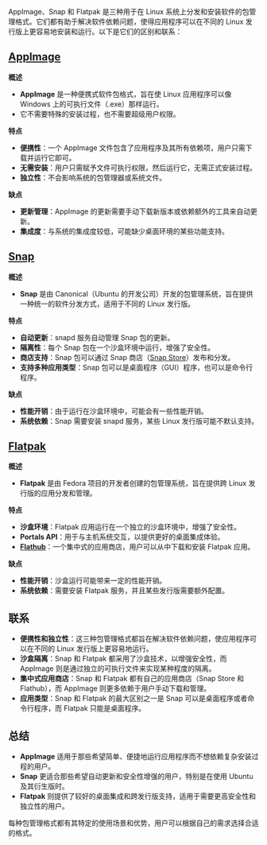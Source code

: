 AppImage、Snap 和 Flatpak 是三种用于在 Linux 系统上分发和安装软件的包管理格式。它们都有助于解决软件依赖问题，使得应用程序可以在不同的 Linux 发行版上更容易地安装和运行。以下是它们的区别和联系：

## [AppImage](https://en.wikipedia.org/wiki/AppImage)

**概述**

- **AppImage** 是一种便携式软件包格式，旨在使 Linux 应用程序可以像 Windows 上的可执行文件（.exe）那样运行。
- 它不需要特殊的安装过程，也不需要超级用户权限。

**特点**

- **便携性**：一个 AppImage 文件包含了应用程序及其所有依赖项，用户只需下载并运行它即可。
- **无需安装**：用户只需赋予文件可执行权限，然后运行它，无需正式安装过程。
- **独立性**：不会影响系统的包管理器或系统文件。

**缺点**

- **更新管理**：AppImage 的更新需要手动下载新版本或依赖额外的工具来自动更新。
- **集成度**：与系统的集成度较低，可能缺少桌面环境的某些功能支持。

## [Snap](https://en.wikipedia.org/wiki/Snap_(software))

**概述**

- **Snap** 是由 Canonical（Ubuntu 的开发公司）开发的包管理系统，旨在提供一种统一的软件分发方式，适用于不同的 Linux 发行版。

**特点**

- **自动更新**：snapd 服务自动管理 Snap 包的更新。
- **隔离性**：每个 Snap 包在一个沙盒环境中运行，增强了安全性。
- **商店支持**：Snap 包可以通过 Snap 商店（[Snap Store](https://snapcraft.io/)）发布和分发。
- **支持多种应用类型**：Snap 包可以是桌面程序（GUI）程序，也可以是命令行程序。

**缺点**

- **性能开销**：由于运行在沙盒环境中，可能会有一些性能开销。
- **系统依赖**：Snap 需要安装 snapd 服务，某些 Linux 发行版可能不默认支持。

## [Flatpak](https://en.wikipedia.org/wiki/Flatpak)

**概述**

- **Flatpak** 是由 Fedora 项目的开发者创建的包管理系统，旨在提供跨 Linux 发行版的应用分发和管理。

**特点**

- **沙盒环境**：Flatpak 应用运行在一个独立的沙盒环境中，增强了安全性。
- **Portals API**：用于与主机系统交互，以提供更好的桌面集成体验。
- **[Flathub](https://flathub.org/)**：一个集中式的应用商店，用户可以从中下载和安装 Flatpak 应用。

**缺点**

- **性能开销**：沙盒运行可能带来一定的性能开销。
- **系统依赖**：需要安装 Flatpak 服务，并且某些发行版需要额外配置。

## 联系

- **便携性和独立性**：这三种包管理格式都旨在解决软件依赖问题，使应用程序可以在不同的 Linux 发行版上更容易地运行。
- **沙盒隔离**：Snap 和 Flatpak 都采用了沙盒技术，以增强安全性，而 AppImage 则是通过独立的可执行文件来实现某种程度的隔离。
- **集中式应用商店**：Snap 和 Flatpak 都有自己的应用商店（Snap Store 和 Flathub），而 AppImage 则更多依赖于用户手动下载和管理。
- **应用类型**：Snap 和 Flatpak 的最大区别之一是 Snap 可以是桌面程序或者命令行程序，而 Flatpak 只能是桌面程序。

## 总结

- **AppImage** 适用于那些希望简单、便捷地运行应用程序而不想依赖复杂安装过程的用户。
- **Snap** 更适合那些希望自动更新和安全性增强的用户，特别是在使用 Ubuntu 及其衍生版时。
- **Flatpak** 则提供了较好的桌面集成和跨发行版支持，适用于需要更高安全性和独立性的用户。

每种包管理格式都有其特定的使用场景和优势，用户可以根据自己的需求选择合适的格式。
